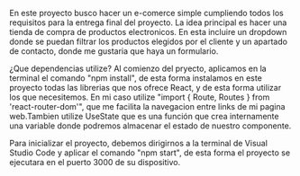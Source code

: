 En este proyecto busco hacer un e-comerce simple cumpliendo todos los requisitos para la entrega final del proyecto. La idea principal es hacer una tienda de compra de productos electronicos. En esta incluire un dropdown donde se puedan filtrar los productos elegidos por el cliente y un apartado de contacto, donde me gustaria que haya un formulario.

¿Que dependencias utilize?
Al comienzo del pryecto, aplicamos en la terminal el comando "npm install", de esta forma instalamos en este proyecto todas las librerias que nos ofrece React, y de esta forma utilizar los que necesitemos.
En mi caso utilize "import { Route, Routes } from 'react-router-dom'", que me facilita la navegacion entre links de mi pagina web.Tambien utilize UseState que es una función que crea internamente una variable donde podremos almacenar el estado de nuestro componente.

Para inicializar el proyecto, debemos dirigirnos a la terminal de Visual Studio Code y aplicar el comando "npm start", de esta forma el proyecto se ejecutara en el puerto 3000 de su dispositivo.